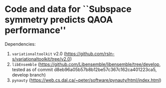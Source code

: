# Code and data for ``Subspace symmetry predicts QAOA performance''

Dependencies:

1. `variationaltoolkit` v2.0 (https://github.com/rsln-s/variationaltoolkit/tree/v2.0)
2. `libEnsemble` (https://github.com/Libensemble/libensemble/tree/develop, tested as of commit d8eb96a05b57b8b12be57c367c162ca401223ca5, develop branch)
3. `pynauty` (https://web.cs.dal.ca/~peter/software/pynauty/html/index.html)

